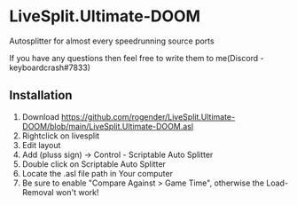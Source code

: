 # LiveSplit.Ultimate-DOOM
Autosplitter for almost every speedrunning source ports

If you have any questions then feel free to write them to me(Discord - keyboardcrash#7833)

## Installation
 1. Download https://github.com/rogender/LiveSplit.Ultimate-DOOM/blob/main/LiveSplit.Ultimate-DOOM.asl
 2. Rightclick on livesplit
 3. Edit layout
 4. Add (pluss sign) -> Control - Scriptable Auto Splitter
 5. Double click on Scriptable Auto Splitter
 6. Locate the .asl file path in Your computer
 7. Be sure to enable "Compare Against > Game Time", otherwise the Load-Removal won't work!

